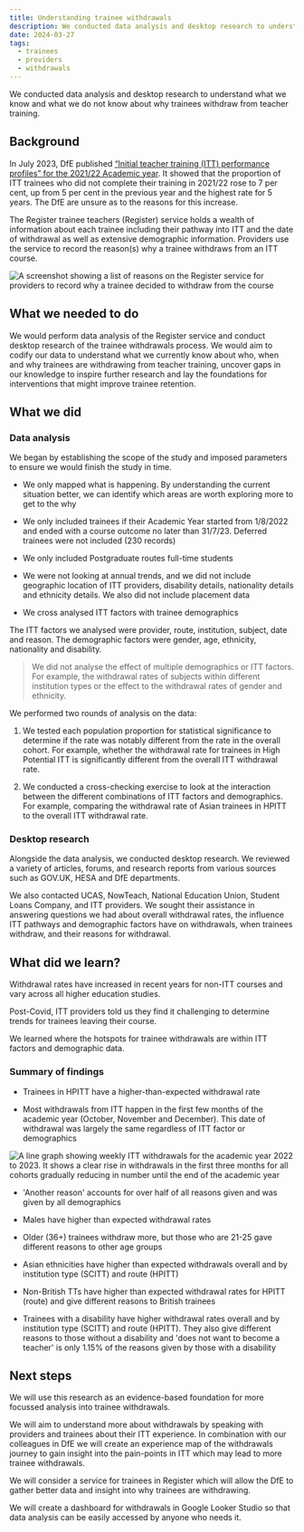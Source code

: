 ```yaml
---
title: Understanding trainee withdrawals
description: We conducted data analysis and desktop research to understand what we know and what we do not know about why trainees withdraw from teacher training
date: 2024-03-27
tags:
  - trainees
  - providers
  - withdrawals
---
```


We conducted data analysis and desktop research to understand what we know and what we do not know about why trainees withdraw from teacher training.

## Background

In July 2023, DfE published [“Initial teacher training (ITT) performance profiles” for the 2021/22 Academic year](https://www.gov.uk/government/statistics/initial-teacher-training-performance-profiles-2021-to-2022). It showed that the proportion of ITT trainees who did not complete their training in 2021/22 rose to 7 per cent, up from 5 per cent in the previous year and the highest rate for 5 years. The DfE are unsure as to the reasons for this increase.

The Register trainee teachers (Register) service holds a wealth of information about each trainee including their pathway into ITT and the date of withdrawal as well as extensive demographic information. Providers use the service to record the reason(s) why a trainee withdraws from an ITT course.

![A screenshot showing a list of reasons on the Register service for providers to record why a trainee decided to withdraw from the course](Why-did-the-trainee-withdraw-from-the-course-Register-trainee-teachers-GOV.UK.png 'A list of reasons on the Register service for providers to record why a trainee decided to withdraw from the course')

## What we needed to do

We would perform data analysis of the Register service and conduct desktop research of the trainee withdrawals process. We would aim to codify our data to understand what we currently know about who, when and why trainees are withdrawing from teacher training, uncover gaps in our knowledge to inspire further research and lay the foundations for interventions that might improve trainee retention.

## What we did

### Data analysis

We began by establishing the scope of the study and imposed parameters to ensure we would finish the study in time.

- We only mapped what is happening. By understanding the current situation better, we can identify which areas are worth exploring more to get to the why

- We only included trainees if their Academic Year started from 1/8/2022 and ended with a course outcome no later than 31/7/23. Deferred trainees were not included (230 records)

- We only included Postgraduate routes full-time students

- We were not looking at annual trends, and we did not include geographic location of ITT providers, disability details, nationality details and ethnicity details. We also did not include placement data

- We cross analysed ITT factors with trainee demographics

The ITT factors we analysed were provider, route, institution, subject, date and reason. The demographic factors were gender, age, ethnicity, nationality and disability.

> We did not analyse the effect of multiple demographics or ITT factors. For example, the withdrawal rates of subjects within different institution types or the effect to the withdrawal rates of gender and ethnicity.

We performed two rounds of analysis on the data:

1. We tested each population proportion for statistical significance to determine if the rate was notably different from the rate in the overall cohort. For example, whether the withdrawal rate for trainees in High Potential ITT is significantly different from the overall ITT withdrawal rate.

2. We conducted a cross-checking exercise to look at the interaction between the different combinations of ITT factors and demographics. For example, comparing the withdrawal rate of Asian trainees in HPITT to the overall ITT withdrawal rate.

### Desktop research

Alongside the data analysis, we conducted desktop research. We reviewed a variety of articles, forums, and research reports from various sources such as GOV.UK, HESA and DfE departments.

We also contacted UCAS, NowTeach, National Education Union, Student Loans Company, and ITT providers. We sought their assistance in answering questions we had about overall withdrawal rates, the influence ITT pathways and demographic factors have on withdrawals, when trainees withdraw, and their reasons for withdrawal.

## What did we learn?

Withdrawal rates have increased in recent years for non-ITT courses and vary across all higher education studies.

Post-Covid, ITT providers told us they find it challenging to determine trends for trainees leaving their course.

We learned where the hotspots for trainee withdrawals are within ITT factors and demographic data.

### Summary of findings

- Trainees in HPITT have a higher-than-expected withdrawal rate

- Most withdrawals from ITT happen in the first few months of the academic year (October, November and December). This date of withdrawal was largely the same regardless of ITT factor or demographics

![A line graph showing weekly ITT withdrawals for the academic year 2022 to 2023. It shows a clear rise in withdrawals in the first three months for all cohorts gradually reducing in number until the end of the academic year](Weekly-ITT-withdrawals-for-academic-year-2022_23.png 'ITT withdrawals by date')

- 'Another reason' accounts for over half of all reasons given and was given by all demographics

- Males have higher than expected withdrawal rates

- Older (36+) trainees withdraw more, but those who are 21-25 gave different reasons to other age groups

- Asian ethnicities have higher than expected withdrawals overall and by institution type (SCITT) and route (HPITT)

- Non-British TTs have higher than expected withdrawal rates for HPITT (route) and give different reasons to British trainees

- Trainees with a disability have higher withdrawal rates overall and by institution type (SCITT) and route (HPITT). They also give different reasons to those without a disability and 'does not want to become a teacher' is only 1.15% of the reasons given by those with a disability

## Next steps

We will use this research as an evidence-based foundation for more focussed analysis into trainee withdrawals.

We will aim to understand more about withdrawals by speaking with providers and trainees about their ITT experience. In combination with our colleagues in DfE we will create an experience map of the withdrawals journey to gain insight into the pain-points in ITT which may lead to more trainee withdrawals.

We will consider a service for trainees in Register which will allow the DfE to gather better data and insight into why trainees are withdrawing.

We will create a dashboard for withdrawals in Google Looker Studio so that data analysis can be easily accessed by anyone who needs it.
